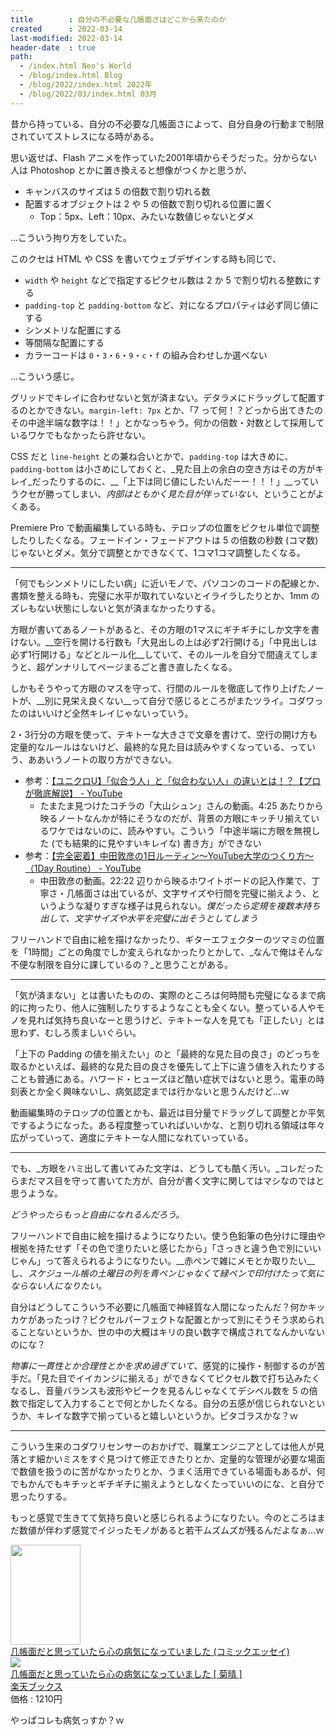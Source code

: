 ```yaml
---
title        : 自分の不必要な几帳面さはどこから来たのか
created      : 2022-03-14
last-modified: 2022-03-14
header-date  : true
path:
  - /index.html Neo's World
  - /blog/index.html Blog
  - /blog/2022/index.html 2022年
  - /blog/2022/03/index.html 03月
---
```


昔から持っている、自分の不必要な几帳面さによって、自分自身の行動まで制限されていてストレスになる時がある。

思い返せば、Flash アニメを作っていた2001年頃からそうだった。分からない人は Photoshop とかに置き換えると想像がつくかと思うが、

- キャンバスのサイズは 5 の倍数で割り切れる数
- 配置するオブジェクトは 2 や 5 の倍数で割り切れる位置に置く
  - Top：5px、Left：10px、みたいな数値じゃないとダメ

…こういう拘り方をしていた。

このクセは HTML や CSS を書いてウェブデザインする時も同じで、

- `width` や `height` などで指定するピクセル数は 2 か 5 で割り切れる整数にする
- `padding-top` と `padding-bottom` など、対になるプロパティは必ず同じ値にする
- シンメトリな配置にする
- 等間隔な配置にする
- カラーコードは `0`・`3`・`6`・`9`・`c`・`f` の組み合わせしか選べない

…こういう感じ。

グリッドでキレイに合わせないと気が済まない。デタラメにドラッグして配置するのとかできない。`margin-left: 7px` とか、「7 って何！？どっから出てきたのその中途半端な数字は！！」とかなっちゃう。何かの倍数・対数として採用しているワケでもなかったら許せない。

CSS だと `line-height` との兼ね合いとかで、`padding-top` は大きめに、`padding-bottom` は小さめにしておくと、_見た目上の余白の空き方はその方がキレイ_だったりするのに、__「上下は同じ値にしたいんだーー！！！」__っていうクセが勝ってしまい、_内部はともかく見た目が伴っていない_、ということがよくある。

Premiere Pro で動画編集している時も、テロップの位置をピクセル単位で調整したりしたくなる。フェードイン・フェードアウトは 5 の倍数の秒数 (コマ数) じゃないとダメ。気分で調整とかできなくて、1コマ1コマ調整したくなる。

---

「何でもシンメトリにしたい病」に近いモノで、パソコンのコードの配線とか、書類を整える時も、完璧に水平が取れていないとイライラしたりとか、1mm のズレもない状態にしないと気が済まなかったりする。

方眼が書いてあるノートがあると、その方眼の1マスにギチギチにしか文字を書けない。__空行を開ける行数も「大見出しの上は必ず2行開ける」「中見出しは必ず1行開ける」などとルール化__していて、そのルールを自分で間違えてしまうと、超ゲンナリしてページまるごと書き直したくなる。

しかもそうやって方眼のマスを守って、行間のルールを徹底して作り上げたノートが、__別に見栄え良くない__って自分で感じるところがまたツライ。コダワったのはいいけど全然キレイじゃないっていう。

2・3行分の方眼を使って、テキトーな大きさで文章を書けて、空行の開け方も定量的なルールはないけど、最終的な見た目は読みやすくなっている、っていう、ああいうノートの取り方ができない。

- 参考：[【ユニクロU】「似合う人」と「似合わない人」の違いとは！？【プロが徹底解説】 - YouTube](https://www.youtube.com/watch?v=F5yERHn5sZI)
  - たまたま見つけたコチラの「大山シュン」さんの動画。4:25 あたりから映るノートなんかが特にそうなのだが、背景の方眼にキッチリ揃えているワケではないのに、読みやすい。こういう「中途半端に方眼を無視した (でも結果的に見やすいキレイな) 書き方」ができない
- 参考：[【完全密着】中田敦彦の1日ルーティン〜YouTube大学のつくり方〜（1Day Routine） - YouTube](https://www.youtube.com/watch?v=MHtacNqImx8)
  - 中田敦彦の動画。22:22 辺りから映るホワイトボードの記入作業で、丁寧さ・几帳面さは出ているが、文字サイズや行間を完璧に揃えよう、というような凝りすぎな様子は見られない。_僕だったら定規を複数本持ち出して、文字サイズや水平を完璧に出そうとしてしまう_

フリーハンドで自由に絵を描けなかったり、ギターエフェクターのツマミの位置を「1時間」ごとの角度でしか変えられなかったりとかして、_なんで俺はそんな不便な制限を自分に課しているの？_と思うことがある。

---

「気が済まない」とは書いたものの、実際のところは何時間も完璧になるまで病的に拘ったり、他人に強制したりするようなことも全くない。整っている人やモノを見れば気持ち良いなーと思うけど、テキトーな人を見ても「正したい」とは思わず、むしろ羨ましいぐらい。

「上下の Padding の値を揃えたい」のと「最終的な見た目の良さ」のどっちを取るかといえば、最終的な見た目の良さを優先して上下に違う値を入れたりすることも普通にある。ハワード・ヒューズほど酷い症状ではないと思う。電車の時刻表とか全く興味ないし、病気認定までは行かないと思うんだけど…ｗ

動画編集時のテロップの位置とかも、最近は目分量でドラッグして調整とか平気でするようになった。ある程度整っていればいいかな、と割り切れる領域は年々広がっていって、適度にテキトーな人間になれていっている。

---

でも、_方眼をハミ出して書いてみた文字は、どうしても酷く汚い。_コレだったらまだマス目を守って書いてた方が、自分が書く文字に関してはマシなのではと思うような。

_どうやったらもっと自由になれるんだろう。_

フリーハンドで自由に絵を描けるようになりたい。使う色鉛筆の色分けに理由や根拠を持たせず「その色で塗りたいと感じたから」「さっきと違う色で別にいいじゃん」って答えられるようになりたい。__赤ペンで雑にメモとか取りたい__し、_スケジュール帳の土曜日の列を青ペンじゃなくて緑ペンで印付けたって気にならない人になりたい。_

自分はどうしてこういう不必要に几帳面で神経質な人間になったんだ？何かキッカケがあったっけ？ピクセルパーフェクトな配置とかって別にそうそう求められることないというか、世の中の大概はキリの良い数字で構成されてなんかいないのにな？

_物事に一貫性とか合理性とかを求め過ぎていて_、感覚的に操作・制御するのが苦手だ。「見た目でイイカンジに揃える」ができなくてピクセル数で打ち込みたくなるし、音量バランスも波形やピークを見るんじゃなくてデシベル数を 5 の倍数で指定して入力することで何とかしたくなる。自分の五感が信じられないというか、キレイな数字で揃っていると嬉しいというか。ピタゴラスかな？ｗ

---

こういう生来のコダワリセンサーのおかげで、職業エンジニアとしては他人が見落とす細かいミスをすぐ見つけて修正できたりとか、定量的な管理が必要な場面で数値を扱うのに苦がなかったりとか、うまく活用できている場面もあるが、何でもかんでもキチッとギチギチに揃えようとしなくたっていいのにな、と自分で思ったりする。

もっと感覚で生きてて気持ち良いと感じられるようになりたい。今のところはまだ数値が伴わず感覚でイジったモノがあると若干ムズムズが残るんだよなぁ…ｗ

<div class="ad-amazon">
  <div class="ad-amazon-image">
    <a href="https://www.amazon.co.jp/dp/B082ZX3D2M?tag=neos21-22&amp;linkCode=osi&amp;th=1&amp;psc=1">
      <img src="https://m.media-amazon.com/images/I/41m3MZj1+OL._SL160_.jpg" width="112" height="160">
    </a>
  </div>
  <div class="ad-amazon-info">
    <div class="ad-amazon-title">
      <a href="https://www.amazon.co.jp/dp/B082ZX3D2M?tag=neos21-22&amp;linkCode=osi&amp;th=1&amp;psc=1">几帳面だと思っていたら心の病気になっていました (コミックエッセイ)</a>
    </div>
  </div>
</div>

<div class="ad-rakuten">
  <div class="ad-rakuten-image">
    <a href="https://hb.afl.rakuten.co.jp/hgc/g00q0722.waxyc9ff.g00q0722.waxyd017/?pc=https%3A%2F%2Fitem.rakuten.co.jp%2Fbook%2F16147261%2F&amp;m=http%3A%2F%2Fm.rakuten.co.jp%2Fbook%2Fi%2F19860651%2F">
      <img src="https://thumbnail.image.rakuten.co.jp/@0_mall/book/cabinet/3359/9784040643359.jpg?_ex=128x128">
    </a>
  </div>
  <div class="ad-rakuten-info">
    <div class="ad-rakuten-title">
      <a href="https://hb.afl.rakuten.co.jp/hgc/g00q0722.waxyc9ff.g00q0722.waxyd017/?pc=https%3A%2F%2Fitem.rakuten.co.jp%2Fbook%2F16147261%2F&amp;m=http%3A%2F%2Fm.rakuten.co.jp%2Fbook%2Fi%2F19860651%2F">几帳面だと思っていたら心の病気になっていました [ 菊晴 ]</a>
    </div>
    <div class="ad-rakuten-shop">
      <a href="https://hb.afl.rakuten.co.jp/hgc/g00q0722.waxyc9ff.g00q0722.waxyd017/?pc=https%3A%2F%2Fwww.rakuten.co.jp%2Fbook%2F&amp;m=http%3A%2F%2Fm.rakuten.co.jp%2Fbook%2F">楽天ブックス</a>
    </div>
    <div class="ad-rakuten-price">価格 : 1210円</div>
  </div>
</div>

やっぱコレも病気っすか？ｗ
